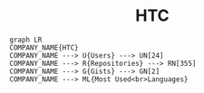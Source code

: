 <h1 align="center">HTC</h1>

```mermaid
graph LR
COMPANY_NAME{HTC}
COMPANY_NAME ---> U{Users} ---> UN[24]
COMPANY_NAME ---> R{Repositories} ---> RN[355]
COMPANY_NAME ---> G{Gists} ---> GN[2]
COMPANY_NAME ---> ML{Most Used<br>Languages}
```
